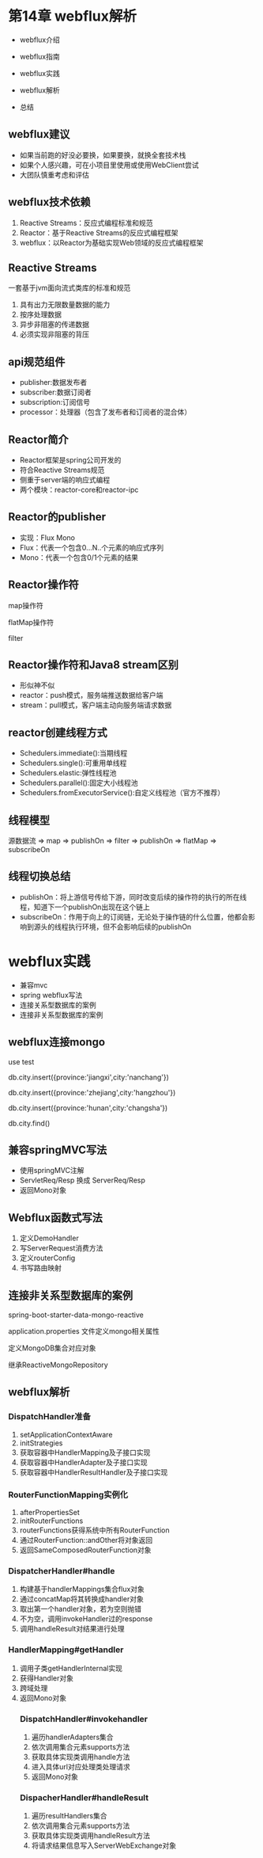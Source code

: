 # 第14章 webflux解析

- webflux介绍
- webflux指南
- webflux实践
- webflux解析

- 总结

## webflux建议

- 如果当前跑的好没必要换，如果要换，就换全套技术栈
- 如果个人感兴趣，可在小项目里使用或使用WebClient尝试
- 大团队慎重考虑和评估



## webflux技术依赖

1. Reactive Streams：反应式编程标准和规范
2. Reactor：基于Reactive Streams的反应式编程框架
3. webflux：以Reactor为基础实现Web领域的反应式编程框架



## Reactive Streams

一套基于jvm面向流式类库的标准和规范

1. 具有出力无限数量数据的能力
2. 按序处理数据
3. 异步非阻塞的传递数据
4. 必须实现非阻塞的背压



## api规范组件

- publisher:数据发布者
- subscriber:数据订阅者
- subscription:订阅信号
- processor：处理器（包含了发布者和订阅者的混合体）

## Reactor简介

- Reactor框架是spring公司开发的
- 符合Reactive Streams规范
- 侧重于server端的响应式编程
- 两个模块：reactor-core和reactor-ipc



## Reactor的publisher

- 实现：Flux Mono
- Flux：代表一个包含0...N..个元素的响应式序列
- Mono：代表一个包含0/1个元素的结果



## Reactor操作符

map操作符

flatMap操作符

filter



## Reactor操作符和Java8 stream区别

- 形似神不似
- reactor：push模式，服务端推送数据给客户端
- stream：pull模式，客户端主动向服务端请求数据



## reactor创建线程方式

- Schedulers.immediate():当期线程
- Schedulers.single():可重用单线程
- Schedulers.elastic:弹性线程池
- Schedulers.parallel():固定大小线程池
- Schedulers.fromExecutorService():自定义线程池（官方不推荐）



## 线程模型

源数据流 => map => publishOn => filter => publishOn => flatMap => subscribeOn



## 线程切换总结

- publishOn：将上游信号传给下游，同时改变后续的操作符的执行的所在线程，知道下一个publishOn出现在这个链上
- subscribeOn：作用于向上的订阅链，无论处于操作链的什么位置，他都会影响到源头的线程执行环境，但不会影响后续的publishOn



# webflux实践

- 兼容mvc
- spring webflux写法
- 连接关系型数据库的案例
- 连接非关系型数据库的案例



## webflux连接mongo

use test

db.city.insert({province:'jiangxi',city:'nanchang'})

db.city.insert({province:'zhejiang',city:'hangzhou'})

db.city.insert({province:'hunan',city:'changsha'})

db.city.find()



## 兼容springMVC写法

- 使用springMVC注解
- ServletReq/Resp 换成 ServerReq/Resp
- 返回Mono对象

## Webflux函数式写法

1. 定义DemoHandler
2. 写ServerRequest消费方法
3. 定义routerConfig
4. 书写路由映射

## 连接非关系型数据库的案例

spring-boot-starter-data-mongo-reactive

application.properties 文件定义mongo相关属性

定义MongoDB集合对应对象

继承ReactiveMongoRepository



## webflux解析

### DispatchHandler准备

1. setApplicationContextAware
2. initStrategies
3. 获取容器中HandlerMapping及子接口实现
4. 获取容器中HandlerAdapter及子接口实现
5. 获取容器中HandlerResultHandler及子接口实现



### RouterFunctionMapping实例化

1. afterPropertiesSet
2. initRouterFunctions
3. routerFunctions获得系统中所有RouterFunction
4. 通过RouterFunction::andOther将对象返回
5. 返回SameComposedRouterFunction对象

### DispatcherHandler#handle

1. 构建基于handlerMappings集合flux对象
2. 通过concatMap将其转换成handler对象
3. 取出第一个handler对象，若为空则抛错
4. 不为空，调用invokeHandler过的response
5. 调用handleResult对结果进行处理

### HandlerMapping#getHandler

1. 调用子类getHandlerInternal实现
2. 获得Handler对象
3. 跨域处理
4. 返回Mono<Object>对象

### DispatchHandler#invokehandler

1. 遍历handlerAdapters集合
2. 依次调用集合元素supports方法
3. 获取具体实现类调用handle方法
4. 进入具体url对应处理类处理请求
5. 返回Mono<HandlerResult>对象

### DispacherHandler#handleResult

1. 遍历resultHandlers集合
2. 依次调用集合元素supports方法
3. 获取具体实现类调用handleResult方法
4. 将请求结果信息写入ServerWebExchange对象







 